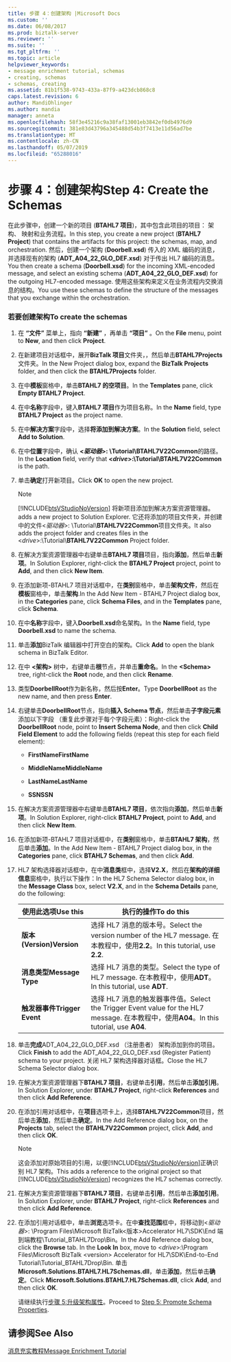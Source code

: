 ```yaml
---
title: 步骤 4：创建架构 |Microsoft Docs
ms.custom: ''
ms.date: 06/08/2017
ms.prod: biztalk-server
ms.reviewer: ''
ms.suite: ''
ms.tgt_pltfrm: ''
ms.topic: article
helpviewer_keywords:
- message enrichment tutorial, schemas
- creating, schemas
- schemas, creating
ms.assetid: 81b1f538-9743-433a-87f9-a423dcb868c8
caps.latest.revision: 6
author: MandiOhlinger
ms.author: mandia
manager: anneta
ms.openlocfilehash: 58f3e45216c9a38faf13001eb3842ef0db4976d9
ms.sourcegitcommit: 381e83d43796a345488d54b3f7413e11d56ad7be
ms.translationtype: MT
ms.contentlocale: zh-CN
ms.lasthandoff: 05/07/2019
ms.locfileid: "65288016"
---
```

# <a name="step-4-create-the-schemas"></a><span data-ttu-id="f98d6-102">步骤 4：创建架构</span><span class="sxs-lookup"><span data-stu-id="f98d6-102">Step 4: Create the Schemas</span></span>
<span data-ttu-id="f98d6-103">在此步骤中，创建一个新的项目 (**BTAHL7 项目**)，其中包含此项目的项目： 架构、 映射和业务流程。</span><span class="sxs-lookup"><span data-stu-id="f98d6-103">In this step, you create a new project (**BTAHL7 Project**) that contains the artifacts for this project: the schemas, map, and orchestration.</span></span> <span data-ttu-id="f98d6-104">然后，创建一个架构 (**Doorbell.xsd**) 传入的 XML 编码的消息，并选择现有的架构 (**ADT_A04_22_GLO_DEF.xsd**) 对于传出 HL7 编码的消息。</span><span class="sxs-lookup"><span data-stu-id="f98d6-104">You then create a schema (**Doorbell.xsd**) for the incoming XML-encoded message, and select an existing schema (**ADT_A04_22_GLO_DEF.xsd**) for the outgoing HL7-encoded message.</span></span> <span data-ttu-id="f98d6-105">使用这些架构来定义在业务流程内交换消息的结构。</span><span class="sxs-lookup"><span data-stu-id="f98d6-105">You use these schemas to define the structure of the messages that you exchange within the orchestration.</span></span>  

### <a name="to-create-the-schemas"></a><span data-ttu-id="f98d6-106">若要创建架构</span><span class="sxs-lookup"><span data-stu-id="f98d6-106">To create the schemas</span></span>  

1. <span data-ttu-id="f98d6-107">在 **“文件”** 菜单上，指向 **“新建”** ，再单击 **“项目”** 。</span><span class="sxs-lookup"><span data-stu-id="f98d6-107">On the **File** menu, point to **New**, and then click **Project**.</span></span>  

2. <span data-ttu-id="f98d6-108">在新建项目对话框中，展开**BizTalk 项目**文件夹，，然后单击**BTAHL7Projects**文件夹。</span><span class="sxs-lookup"><span data-stu-id="f98d6-108">In the New Project dialog box, expand the **BizTalk Projects** folder, and then click the **BTAHL7Projects** folder.</span></span>  

3. <span data-ttu-id="f98d6-109">在中**模板**窗格中，单击**BTAHL7 的空项目**。</span><span class="sxs-lookup"><span data-stu-id="f98d6-109">In the **Templates** pane, click **Empty BTAHL7 Project**.</span></span>  

4. <span data-ttu-id="f98d6-110">在中**名称**字段中，键入**BTAHL7 项目**作为项目名称。</span><span class="sxs-lookup"><span data-stu-id="f98d6-110">In the **Name** field, type **BTAHL7 Project** as the project name.</span></span>  

5. <span data-ttu-id="f98d6-111">在中**解决方案**字段中，选择**将添加到解决方案**。</span><span class="sxs-lookup"><span data-stu-id="f98d6-111">In the **Solution** field, select **Add to Solution**.</span></span>  

6. <span data-ttu-id="f98d6-112">在中**位置**字段中，确认 **\<*驱动器*\>: \Tutorial\BTAHL7V22Common**的路径。</span><span class="sxs-lookup"><span data-stu-id="f98d6-112">In the **Location** field, verify that **\<*drive*\>:\Tutorial\BTAHL7V22Common** is the path.</span></span>  

7. <span data-ttu-id="f98d6-113">单击**确定**打开新项目。</span><span class="sxs-lookup"><span data-stu-id="f98d6-113">Click **OK** to open the new project.</span></span>  

   > [!NOTE]
   >  [!INCLUDE[btsVStudioNoVersion](../../includes/btsvstudionoversion-md.md)] <span data-ttu-id="f98d6-114">将新项目添加到解决方案资源管理器。</span><span class="sxs-lookup"><span data-stu-id="f98d6-114">adds a new project to Solution Explorer.</span></span> <span data-ttu-id="f98d6-115">它还将添加的项目文件夹，并创建中的文件\<*驱动器*\>: \Tutorial\\**BTAHL7V22Common**项目文件夹。</span><span class="sxs-lookup"><span data-stu-id="f98d6-115">It also adds the project folder and creates files in the \<*drive*\>:\Tutorial\\**BTAHL7V22Common** Project folder.</span></span>  

8. <span data-ttu-id="f98d6-116">在解决方案资源管理器中右键单击**BTAHL7 项目**项目，指向**添加**，然后单击**新项**。</span><span class="sxs-lookup"><span data-stu-id="f98d6-116">In Solution Explorer, right-click the **BTAHL7 Project** project, point to **Add**, and then click **New Item**.</span></span>  

9. <span data-ttu-id="f98d6-117">在添加新项-BTAHL7 项目对话框中，在**类别**窗格中，单击**架构文件**，然后在**模板**窗格中，单击**架构**.</span><span class="sxs-lookup"><span data-stu-id="f98d6-117">In the Add New Item - BTAHL7 Project dialog box, in the **Categories** pane, click **Schema Files**, and in the **Templates** pane, click **Schema**.</span></span>  

10. <span data-ttu-id="f98d6-118">在中**名称**字段中，键入**Doorbell.xsd**命名架构。</span><span class="sxs-lookup"><span data-stu-id="f98d6-118">In the **Name** field, type **Doorbell.xsd** to name the schema.</span></span>  

11. <span data-ttu-id="f98d6-119">单击**添加**BizTalk 编辑器中打开空白的架构。</span><span class="sxs-lookup"><span data-stu-id="f98d6-119">Click **Add** to open the blank schema in BizTalk Editor.</span></span>  

12. <span data-ttu-id="f98d6-120">在中 **\<架构\>** 树中，右键单击**根**节点，并单击**重命名**。</span><span class="sxs-lookup"><span data-stu-id="f98d6-120">In the **\<Schema\>** tree, right-click the **Root** node, and then click **Rename**.</span></span>  

13. <span data-ttu-id="f98d6-121">类型**DoorbellRoot**作为新名称，然后按**Enter**。</span><span class="sxs-lookup"><span data-stu-id="f98d6-121">Type **DoorbellRoot** as the new name, and then press **Enter**.</span></span>  

14. <span data-ttu-id="f98d6-122">右键单击**DoorbellRoot**节点，指向**插入 Schema 节点**，然后单击**子字段元素**添加以下字段 （重复此步骤对于每个字段元素）：</span><span class="sxs-lookup"><span data-stu-id="f98d6-122">Right-click the **DoorbellRoot** node, point to **Insert Schema Node**, and then click **Child Field Element** to add the following fields (repeat this step for each field element):</span></span>  

    -   <span data-ttu-id="f98d6-123">**FirstName**</span><span class="sxs-lookup"><span data-stu-id="f98d6-123">**FirstName**</span></span>  

    -   <span data-ttu-id="f98d6-124">**MiddleName**</span><span class="sxs-lookup"><span data-stu-id="f98d6-124">**MiddleName**</span></span>  

    -   <span data-ttu-id="f98d6-125">**LastName**</span><span class="sxs-lookup"><span data-stu-id="f98d6-125">**LastName**</span></span>  

    -   <span data-ttu-id="f98d6-126">**SSN**</span><span class="sxs-lookup"><span data-stu-id="f98d6-126">**SSN**</span></span>  

15. <span data-ttu-id="f98d6-127">在解决方案资源管理器中右键单击**BTAHL7 项目**，依次指向**添加**，然后单击**新项**。</span><span class="sxs-lookup"><span data-stu-id="f98d6-127">In Solution Explorer, right-click **BTAHL7 Project**, point to **Add**, and then click **New Item**.</span></span>  

16. <span data-ttu-id="f98d6-128">在添加新项-BTAHL7 项目对话框中，在**类别**窗格中，单击**BTAHL7 架构**，然后单击**添加**。</span><span class="sxs-lookup"><span data-stu-id="f98d6-128">In the Add New Item - BTAHL7 Project dialog box, in the **Categories** pane, click **BTAHL7 Schemas**, and then click **Add**.</span></span>  

17. <span data-ttu-id="f98d6-129">HL7 架构选择器对话框中，在中**消息类**框中，选择**V2.X**，然后在**架构的详细信息**窗格中，执行以下操作：</span><span class="sxs-lookup"><span data-stu-id="f98d6-129">In the HL7 Schema Selector dialog box, in the **Message Class** box, select **V2.X**, and in the **Schema Details** pane, do the following:</span></span>  


    |     <span data-ttu-id="f98d6-130">使用此选项</span><span class="sxs-lookup"><span data-stu-id="f98d6-130">Use this</span></span>      |                                     <span data-ttu-id="f98d6-131">执行的操作</span><span class="sxs-lookup"><span data-stu-id="f98d6-131">To do this</span></span>                                     |
    |-------------------|------------------------------------------------------------------------------------|
    |    <span data-ttu-id="f98d6-132">**版本(Version)**</span><span class="sxs-lookup"><span data-stu-id="f98d6-132">**Version**</span></span>    |    <span data-ttu-id="f98d6-133">选择 HL7 消息的版本号。</span><span class="sxs-lookup"><span data-stu-id="f98d6-133">Select the version number of the HL7 message.</span></span> <span data-ttu-id="f98d6-134">在本教程中，使用**2.2**。</span><span class="sxs-lookup"><span data-stu-id="f98d6-134">In this tutorial, use **2.2**.</span></span>    |
    | <span data-ttu-id="f98d6-135">**消息类型**</span><span class="sxs-lookup"><span data-stu-id="f98d6-135">**Message Type**</span></span>  |           <span data-ttu-id="f98d6-136">选择 HL7 消息的类型。</span><span class="sxs-lookup"><span data-stu-id="f98d6-136">Select the type of HL7 message.</span></span> <span data-ttu-id="f98d6-137">在本教程中，使用**ADT**。</span><span class="sxs-lookup"><span data-stu-id="f98d6-137">In this tutorial, use **ADT**.</span></span>           |
    | <span data-ttu-id="f98d6-138">**触发器事件**</span><span class="sxs-lookup"><span data-stu-id="f98d6-138">**Trigger Event**</span></span> | <span data-ttu-id="f98d6-139">选择 HL7 消息的触发器事件值。</span><span class="sxs-lookup"><span data-stu-id="f98d6-139">Select the Trigger Event value for the HL7 message.</span></span> <span data-ttu-id="f98d6-140">在本教程中，使用**A04**。</span><span class="sxs-lookup"><span data-stu-id="f98d6-140">In this tutorial, use **A04**.</span></span> |


18. <span data-ttu-id="f98d6-141">单击**完成**ADT_A04_22_GLO_DEF.xsd （注册患者） 架构添加到你的项目。</span><span class="sxs-lookup"><span data-stu-id="f98d6-141">Click **Finish** to add the ADT_A04_22_GLO_DEF.xsd (Register Patient) schema to your project.</span></span> <span data-ttu-id="f98d6-142">关闭 HL7 架构选择器对话框。</span><span class="sxs-lookup"><span data-stu-id="f98d6-142">Close the HL7 Schema Selector dialog box.</span></span>  

19. <span data-ttu-id="f98d6-143">在解决方案资源管理器下**BTAHL7 项目**，右键单击**引用**，然后单击**添加引用**。</span><span class="sxs-lookup"><span data-stu-id="f98d6-143">In Solution Explorer, under **BTAHL7 Project**, right-click **References** and then click **Add Reference**.</span></span>  

20. <span data-ttu-id="f98d6-144">在添加引用对话框中，在**项目**选项卡上，选择**BTAHL7V22Common**项目，然后单击**添加**，然后单击**确定**。</span><span class="sxs-lookup"><span data-stu-id="f98d6-144">In the Add Reference dialog box, on the **Projects** tab, select the **BTAHL7V22Common** project, click **Add**, and then click **OK**.</span></span>  

    > [!NOTE]
    >  <span data-ttu-id="f98d6-145">这会添加对原始项目的引用，以便[!INCLUDE[btsVStudioNoVersion](../../includes/btsvstudionoversion-md.md)]正确识别 HL7 架构。</span><span class="sxs-lookup"><span data-stu-id="f98d6-145">This adds a reference to the original project so that [!INCLUDE[btsVStudioNoVersion](../../includes/btsvstudionoversion-md.md)] recognizes the HL7 schemas correctly.</span></span>  

21. <span data-ttu-id="f98d6-146">在解决方案资源管理器下**BTAHL7 项目**，右键单击**引用**，然后单击**添加引用**。</span><span class="sxs-lookup"><span data-stu-id="f98d6-146">In Solution Explorer, under **BTAHL7 Project**, right-click **References** and then click **Add Reference**.</span></span>  

22. <span data-ttu-id="f98d6-147">在添加引用对话框中，单击**浏览**选项卡。在中**查找范围**框中，将移动到\<*驱动器*\>: \Program Files\Microsoft BizTalk\<版本\>Accelerator HL7\SDK\End 端到端教程\Tutorial_BTAHL7Drop\Bin。</span><span class="sxs-lookup"><span data-stu-id="f98d6-147">In the Add Reference dialog box, click the **Browse** tab. In the **Look In** box, move to \<*drive*\>:\Program Files\Microsoft BizTalk \<version\> Accelerator for HL7\SDK\End-to-End Tutorial\Tutorial_BTAHL7Drop\Bin.</span></span> <span data-ttu-id="f98d6-148">单击**Microsoft.Solutions.BTAHL7.HL7Schemas.dll**，单击**添加**，然后单击**确定**。</span><span class="sxs-lookup"><span data-stu-id="f98d6-148">Click **Microsoft.Solutions.BTAHL7.HL7Schemas.dll**, click **Add**, and then click **OK**.</span></span>  

    <span data-ttu-id="f98d6-149">请继续执行[步骤 5:升级架构属性](../../adapters-and-accelerators/accelerator-hl7/step-5-promote-schema-properties.md)。</span><span class="sxs-lookup"><span data-stu-id="f98d6-149">Proceed to [Step 5: Promote Schema Properties](../../adapters-and-accelerators/accelerator-hl7/step-5-promote-schema-properties.md).</span></span>  

## <a name="see-also"></a><span data-ttu-id="f98d6-150">请参阅</span><span class="sxs-lookup"><span data-stu-id="f98d6-150">See Also</span></span>  
 [<span data-ttu-id="f98d6-151">消息充实教程</span><span class="sxs-lookup"><span data-stu-id="f98d6-151">Message Enrichment Tutorial</span></span>](../../adapters-and-accelerators/accelerator-hl7/message-enrichment-tutorial.md)